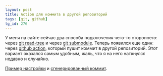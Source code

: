 ```yaml
---
layout: post
title: Action для коммита в другой репозиторий
tags: [git, github]
tg_id: 276
---
```

У меня на сайте сейчас два способа подключения чего-то стороннего: через [git read-tree](/2021/11/04/git-read-tree.html) и через [git submodule](https://git-scm.com/docs/git-submodule). Теперь появился еще один: через [github action](https://github.com/cpina/github-action-push-to-another-repository), который пушит коммит в другой репозиторий. Этот вариант оказался самым удобным, жаль, что я на него наткнулся недавно и случайно.

[Пример настройки](https://github.com/ov7a/profunctor-rating/blob/main/.github/workflows/deploy.yml) и [сгенерированный коммит](https://github.com/ov7a/ov7a.github.io/commit/f32801cd28ad8772db6c6e724a8c043d89442204).

